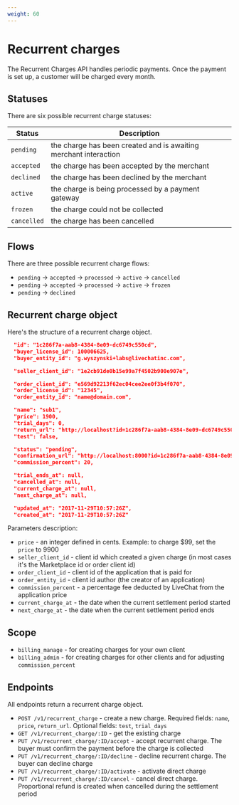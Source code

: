 ```yaml
---
weight: 60
---
```


# Recurrent charges

The Recurrent Charges API handles periodic payments. Once the payment is set up, a customer will be charged every month.

## Statuses

There are six possible recurrent charge statuses:

| Status      | Description                                                  |
| ----------- | ------------------------------------------------------------ |
| `pending`   | the charge has been created and is awaiting merchant interaction |
| `accepted`  | the charge has been accepted by the merchant                     |
| `declined`  | the charge has been declined by the merchant                     |
| `active` | the charge is being processed by a payment gateway           |
| `frozen`    | the charge could not be collected                            |
| `cancelled`   | the charge has been cancelled                                |

## Flows

There are three possible recurrent charge flows:

* `pending` -> `accepted` -> `processed` -> `active` -> `cancelled`
* `pending` -> `accepted` -> `processed` -> `active` -> `frozen`
* `pending` -> `declined`

## Recurrent charge object

Here's the structure of a recurrent charge object.

```json
  "id": "1c286f7a-aab8-4384-8e09-dc6749c550cd",
  "buyer_license_id": 100006625,
  "buyer_entity_id": "g.wyszynski+labs@livechatinc.com",

  "seller_client_id": "1e2cb91de0b15e99a7f4502b900e907e",

  "order_client_id": "e569d92213f62ec04cee2ee0f3b4f070",
  "order_license_id": "12345",
  "order_entity_id": "name@domain.com",

  "name": "sub1",
  "price": 1900,
  "trial_days": 0,
  "return_url": "http://localhost?id=1c286f7a-aab8-4384-8e09-dc6749c550cd",
  "test": false,

  "status": "pending",
  "confirmation_url": "http://localhost:8000?id=1c286f7a-aab8-4384-8e09-dc6749c550cd&type=recurrent_charge",
  "commission_percent": 20,

  "trial_ends_at": null,
  "cancelled_at": null,
  "current_charge_at": null,
  "next_charge_at": null,

  "updated_at": "2017-11-29T10:57:26Z",
  "created_at": "2017-11-29T10:57:26Z"

```

Parameters description:

* `price` - an integer defined in cents. Example: to charge $99, set the `price` to 9900
* `seller_client_id` - client id which created a given charge (in most cases it's the Marketplace id or order client id)
* `order_client_id` - client id of the application that is paid for
* `order_entity_id` - client id author (the creator of an application)
* `commission_percent` - a percentage fee deducted by LiveChat from the application price
* `current_charge_at` - the date when the current settlement period started
* `next_charge_at` - the date when the current settlement period ends

## Scope

* `billing_manage` - for creating charges for your own client
* `billing_admin` - for creating charges for other clients and for adjusting `commission_percent`

## Endpoints

All endpoints return a recurrent charge object.

* `POST /v1/recurrent_charge` - create a new charge. Required fields: `name`, `price`, `return_url`. Optional fields: `test`, `trial_days`
* `GET /v1/recurrent_charge/:ID` - get the existing charge
* `PUT /v1/recurrent_charge/:ID/accept` - accept recurrent charge. The buyer must confirm the payment before the charge is collected
* `PUT /v1/recurrent_charge/:ID/decline` - decline recurrent charge. The buyer can decline charge
* `PUT /v1/recurrent_charge/:ID/activate` - activate direct charge
* `PUT /v1/recurrent_charge/:ID/cancel` - cancel direct charge. Proportional refund is created when cancelled during the settlement period
